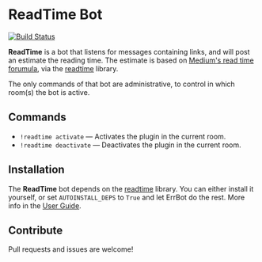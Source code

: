 # ReadTime Bot

[![Build Status](https://travis-ci.org/samueldg/err-readtime.svg?branch=master)](https://travis-ci.org/samueldg/readtime)

**ReadTime** is a bot that listens for messages containing links, and will post an estimate the reading time. The estimate is based on [Medium's read time forumula](https://help.medium.com/hc/en-us/articles/214991667-Read-time), via the [readtime](https://pypi.org/project/readtime/) library.

The only commands of that bot are administrative, to control in which room(s) the bot is active.

## Commands

* `!readtime activate` — Activates the plugin in the current room.
* `!readtime deactivate` — Deactivates the plugin in the current room.

## Installation

The **ReadTime** bot depends on the [readtime](https://pypi.org/project/readtime/) library. You can either install it yourself, or set `AUTOINSTALL_DEPS` to `True` and let ErrBot do the rest. More info in the [User Guide](http://errbot.io/en/latest/user_guide/administration.html#dependencies).

## Contribute

Pull requests and issues are welcome!
